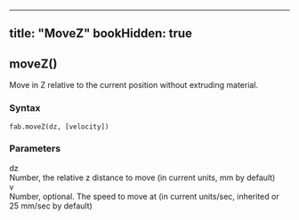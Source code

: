 
---
title: "MoveZ"
bookHidden: true
---

<h2 class="ref-header">moveZ()</h2>
Move in Z relative to the current position without extruding material.

### Syntax
```
fab.moveZ(dz, [velocity])
```

### Parameters
<div class="grid-container">
 <div class="grid-item">dz</div>
 <div class="grid-item">Number, the relative z distance to move (in current units, mm by default)</div>

 <div class="grid-item">v</div>
 <div class="grid-item">Number, optional. The speed to move at (in current units/sec, inherited or 25 mm/sec by default)</div>
</div>
